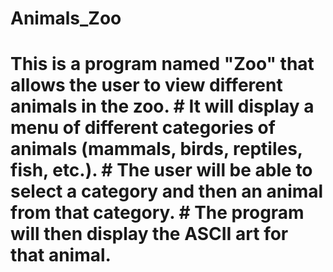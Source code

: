 # Animals_Zoo
# This is a program named "Zoo" that allows the user to view different animals in the zoo. # It will display a menu of different categories of animals (mammals, birds, reptiles, fish, etc.). # The user will be able to select a category and then an animal from that category. # The program will then display the ASCII art for that animal. 
